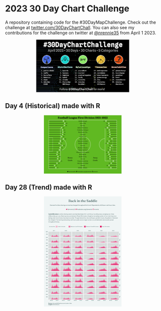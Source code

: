 # 2023 30 Day Chart Challenge

A repository containing code for the #30DayMapChallenge. Check out the challenge at [twitter.com/30DayChartChall](https://twitter.com/30DayChartChall?ref_src=twsrc%5Egoogle%7Ctwcamp%5Eserp%7Ctwgr%5Eauthor). You can also see my contributions for the challenge on twitter at [@nrennie35](https://twitter.com/nrennie35) from April 1 2023.

<p align="center">
<img src="prompts.jpg" width="60%">
</p>

## Day 4 (Historical) made with R
<p align="center">
<img src="viz/day_04.png" width="50%">
</p>

## Day 28 (Trend) made with R
<p align="center">
<img src="viz/day_28.png" width="50%">
</p>
